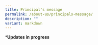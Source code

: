 ```yaml
---
title: Principal's message
permalink: /about-us/principals-message/
description: ""
variant: markdown
---
```

***Updates in progress**